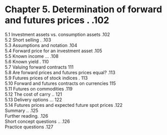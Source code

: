 # Chapter 5. Determination of forward and futures prices . .102  

5.1 Investment assets vs. consumption assets .102   
5.2 Short selling . .103   
5.3 Assumptions and notation .104   
5.4 Forward price for an investment asset .105   
5.5 Known income ... .108   
5.6 Known yield . 110   
5.7 Valuing forward contracts 111   
5.8 Are forward prices and futures prices equal? .113   
5.9 Futures prices of stock indices . 113   
5.10 Forward and futures contracts on currencies 115   
5.11 Futures on commodities .119   
5.12 The cost of carry .. 121   
5.13 Delivery options ... 122   
5.14 Futures prices and expected future spot prices .122   
Summary .. .125   
Further reading. .126   
Short concept questions .. .126   
Practice questions .127  
